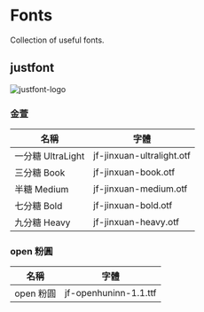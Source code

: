 # Fonts

Collection of useful fonts.

## justfont

![justfont-logo](https://justfont-images.s3-ap-northeast-1.amazonaws.com/jf-logo-full-small.jpg)

### 金萱

| 名稱 | 字體 |
| --- | --- |
| 一分糖 UltraLight | jf-jinxuan-ultralight.otf |
| 三分糖 Book | jf-jinxuan-book.otf |
| 半糖 Medium | jf-jinxuan-medium.otf |
| 七分糖 Bold | jf-jinxuan-bold.otf |
| 九分糖 Heavy | jf-jinxuan-heavy.otf |

### open 粉圓

| 名稱 | 字體 |
| --- | --- |
| open 粉圓 | jf-openhuninn-1.1.ttf |
